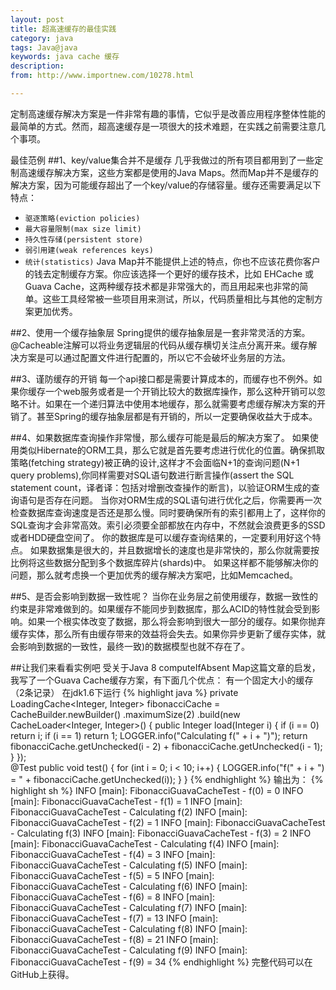 ```yaml
---
layout: post
title: 超高速缓存的最佳实践 
category: java
tags: Java@java
keywords: java cache 缓存
description: 
from: http://www.importnew.com/10278.html

---
```

定制高速缓存解决方案是一件非常有趣的事情，它似乎是改善应用程序整体性能的最简单的方式。然而，超高速缓存是一项很大的技术难题，在实践之前需要注意几个事项。

最佳范例
##1、key/value集合并不是缓存
几乎我做过的所有项目都用到了一些定制高速缓存解决方案，这些方案都是使用的Java Maps。然而Map并不是缓存的解决方案，因为可能缓存超出了一个key/value的存储容量。缓存还需要满足以下特点：

* `驱逐策略(eviction policies)`
* `最大容量限制(max size limit)`
* `持久性存储(persistent store)`
* `弱引用建(weak references keys)`
* `统计(statistics)`
Java Map并不能提供上述的特点，你也不应该花费你客户的钱去定制缓存方案。你应该选择一个更好的缓存技术，比如 EHCache 或 Guava Cache，这两种缓存技术都是非常强大的，而且用起来也非常的简单。这些工具经常被一些项目用来测试，所以，代码质量相比与其他的定制方案更加优秀。

##2、使用一个缓存抽象层
Spring提供的缓存抽象层是一套非常灵活的方案。@Cacheable注解可以将业务逻辑层的代码从缓存横切关注点分离开来。缓存解决方案是可以通过配置文件进行配置的，所以它不会破坏业务层的方法。

##3、谨防缓存的开销
每一个api接口都是需要计算成本的，而缓存也不例外。如果你缓存一个web服务或者是一个开销比较大的数据库操作，那么这种开销可以忽略不计。如果在一个递归算法中使用本地缓存，那么就需要考虑缓存解决方案的开销了。甚至Spring的缓存抽象层都是有开销的，所以一定要确保收益大于成本。

##4、如果数据库查询操作非常慢，那么缓存可能是最后的解决方案了。
如果使用类似Hibernate的ORM工具，那么它就是首先要考虑进行优化的位置。确保抓取策略(fetching strategy)被正确的设计,这样才不会面临N+1的查询问题(N+1 query problems),你同样需要对SQL语句数进行断言操作(assert the SQL statement count，译者译：包括对增删改查操作的断言)，以验证ORM生成的查询语句是否存在问题。
当你对ORM生成的SQL语句进行优化之后，你需要再一次检查数据库查询速度是否还是那么慢。同时要确保所有的索引都用上了，这样你的SQL查询才会非常高效。索引必须要全部都放在内存中，不然就会浪费更多的SSD或者HDD硬盘空间了。
你的数据库是可以缓存查询结果的，一定要利用好这个特点。
如果数据集是很大的，并且数据增长的速度也是非常快的，那么你就需要按比例将这些数据分配到多个数据库碎片(shards)中。
如果这样都不能够解决你的问题，那么就考虑换一个更加优秀的缓存解决方案吧，比如Memcached。

##5、是否会影响到数据一致性呢？
当你在业务层之前使用缓存，数据一致性的约束是非常难做到的。如果缓存不能同步到数据库，那么ACID的特性就会受到影响。如果一个根实体改变了数据，那么将会影响到很大一部分的缓存。如果你抛弃缓存实体，那么所有由缓存带来的效益将会失去。如果你异步更新了缓存实体，就会影响到数据的一致性，最终一致)的数据模型也就不存在了。

##让我们来看看实例吧
受关于Java 8 computeIfAbsent Map这篇文章的启发，我写了一个Guava Cache缓存方案，有下面几个优点：
有一个固定大小的缓存（2条记录）
在jdk1.6下运行
{% highlight java %}
private LoadingCache<Integer, Integer> fibonacciCache = CacheBuilder.newBuilder()
	.maximumSize(2)
	.build(new CacheLoader<Integer, Integer>() {
		public Integer load(Integer i) {
			if (i == 0)
				return i;
			if (i == 1)
				return 1;
			LOGGER.info("Calculating f(" + i + ")");
			return fibonacciCache.getUnchecked(i - 2) + fibonacciCache.getUnchecked(i - 1);
		}
	});  
@Test
public void test() {
	for (int i = 0; i < 10; i++) {
		LOGGER.info("f(" + i + ") = " + fibonacciCache.getUnchecked(i));
	}
}
{% endhighlight %}
输出为：
{% highlight sh %}
INFO  [main]: FibonacciGuavaCacheTest - f(0) = 0
INFO  [main]: FibonacciGuavaCacheTest - f(1) = 1
INFO  [main]: FibonacciGuavaCacheTest - Calculating f(2)
INFO  [main]: FibonacciGuavaCacheTest - f(2) = 1
INFO  [main]: FibonacciGuavaCacheTest - Calculating f(3)
INFO  [main]: FibonacciGuavaCacheTest - f(3) = 2
INFO  [main]: FibonacciGuavaCacheTest - Calculating f(4)
INFO  [main]: FibonacciGuavaCacheTest - f(4) = 3
INFO  [main]: FibonacciGuavaCacheTest - Calculating f(5)
INFO  [main]: FibonacciGuavaCacheTest - f(5) = 5
INFO  [main]: FibonacciGuavaCacheTest - Calculating f(6)
INFO  [main]: FibonacciGuavaCacheTest - f(6) = 8
INFO  [main]: FibonacciGuavaCacheTest - Calculating f(7)
INFO  [main]: FibonacciGuavaCacheTest - f(7) = 13
INFO  [main]: FibonacciGuavaCacheTest - Calculating f(8)
INFO  [main]: FibonacciGuavaCacheTest - f(8) = 21
INFO  [main]: FibonacciGuavaCacheTest - Calculating f(9)
INFO  [main]: FibonacciGuavaCacheTest - f(9) = 34
{% endhighlight %}
完整代码可以在GitHub上获得。